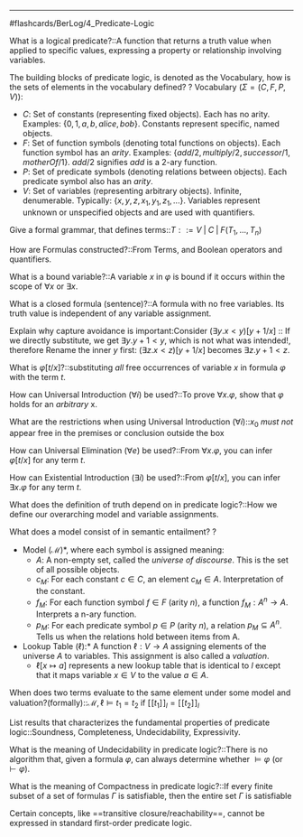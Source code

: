 ___

#flashcards/BerLog/4_Predicate-Logic 


What is a logical predicate?::A function that returns a truth value when applied to specific values, expressing a property or relationship involving variables.
<!--SR:!2025-03-15,14,290-->

The building blocks of predicate logic, is denoted as the Vocabulary, how is the sets of elements in the vocabulary defined?
?
Vocabulary ($\Sigma=(C,F,P,V)$):
- $C$: Set of constants (representing fixed objects). Each has no arity. Examples: $\{0, 1, a, b, alice, bob\}$. Constants represent specific, named objects.
- $F$: Set of function symbols (denoting total functions on objects). Each function symbol has an *arity*. Examples: $\{add/2, multiply/2, successor/1, motherOf/1\}$. $add/2$ signifies *add* is a 2-ary function.
- $P$: Set of predicate symbols (denoting relations between objects). Each predicate symbol also has an *arity*.
- $V$: Set of variables (representing arbitrary objects). Infinite, denumerable. Typically: $\{x, y, z, x_1, y_1, z_{1}, ...\}$. Variables represent unknown or unspecified objects and are used with quantifiers.
<!--SR:!2025-03-17,16,301-->


Give a formal grammar, that defines terms::$T ::= V\; | \; C \;| \; F(T_1, ..., T_n)$
<!--SR:!2025-03-16,15,295-->

How are Formulas constructed?::From Terms, and Boolean operators and quantifiers.
<!--SR:!2025-03-16,15,296-->

What is a bound variable?::A variable $x$ in $\varphi$ is bound if it occurs within the scope of $\forall x$ or $\exists x$.
<!--SR:!2025-04-17,37,290-->

What is a closed formula (sentence)?::A formula with no free variables. Its truth value is independent of any variable assignment.
<!--SR:!2025-03-15,14,290-->

Explain why capture avoidance is important:Consider $(\exists y. x < y)[y+1/x]$ :: If we directly substitute, we get $\exists y. y+1 < y$, which is not what was intended!, therefore Rename the inner $y$ first: $(\exists z. x < z)[y+1/x]$ becomes $\exists z. y+1 < z$.
<!--SR:!2025-03-17,16,290-->

What is $\varphi[t/x]$?::substituting *all* free occurrences of variable $x$ in formula $\varphi$ with the term $t$.
<!--SR:!2025-03-16,15,290-->

How can Universal Introduction ($∀i$) be used?::To prove $\forall x. \varphi$, show that $\varphi$ holds for an *arbitrary* x.
<!--SR:!2025-03-15,14,290-->

What are the restrictions when using Universal Introduction ($∀i$)::$x_0$ *must not* appear free in the premises or conclusion outside the box
<!--SR:!2025-03-12,11,270-->

How can Universal Elimination ($∀e$) be used?::From $\forall x.\varphi$, you can infer $\varphi[t/x]$ for any term $t$.
<!--SR:!2025-03-16,15,296-->

How can Existential Introduction ($∃i$) be used?::From $\varphi[t/x]$, you can infer $\exists x. \varphi$ for any term $t$.
<!--SR:!2025-03-13,12,275-->

What does the definition of truth depend on in predicate logic?::How we define our overarching model and variable assignments.
<!--SR:!2025-03-18,17,301-->

What does a model consist of in semantic entailment?
?
- Model ($\mathcal{M}$)*, where each symbol is assigned meaning:
	-  $A$: A non-empty set, called the *universe of discourse*. This is the set of all possible objects.
	-  $c_M$: For each constant $c \in C$, an element $c_M \in A$. Interpretation of the constant.
	-  $f_M$: For each function symbol $f \in F$ (arity $n$), a function $f_M : A^n \rightarrow A$. Interprets a n-ary function.
	* $p_M$: For each predicate symbol $p \in P$ (arity $n$), a relation $p_M \subseteq A^n$. Tells us when the relations hold between items from A.
- Lookup Table ($\ell$):* A function $\ell : V \rightarrow A$ assigning elements of the universe $A$ to variables. This assignment is also called a *valuation*. 
	* $\ell[x \mapsto a]$ represents a new lookup table that is identical to $l$ except that it maps variable $x\in V$ to the value $a\in A$.
<!--SR:!2025-03-12,11,276-->

When does two terms evaluate to the same element under some model and valuation?(formally)::$\mathcal{M}, \ell \vDash t_1 = t_2$ if ${[\![t_1]\!]_l = [\![t_2]\!]_l}$
<!--SR:!2025-03-16,5,230-->

List results that characterizes the fundamental properties of predicate logic::Soundness, Completeness, Undecidability, Expressivity.
<!--SR:!2025-03-15,14,296-->

What is the meaning of Undecidability in predicate logic?::There is no algorithm that, given a formula $\varphi$, can always determine whether $\vDash \varphi$ (or $\vdash \varphi$).
<!--SR:!2025-03-17,16,296-->

What is the meaning of Compactness in predicate logic?::If every finite subset of a set of formulas $\Gamma$ is satisfiable, then the entire set $\Gamma$ is satisfiable
<!--SR:!2025-03-18,17,301-->

Certain concepts, like ==transitive closure/reachability==, cannot be expressed in standard first-order predicate logic.
<!--SR:!2025-03-17,16,296-->